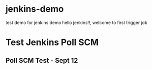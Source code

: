 # jenkins-demo
test demo for jenkins demo
hello jenkins!!, welcome to first trigger job

# Test Jenkins Poll SCM
## Poll SCM Test - Sept 12



